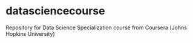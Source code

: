 # datasciencecourse
Repository for Data Science Specialization course from Coursera (Johns Hopkins University)
